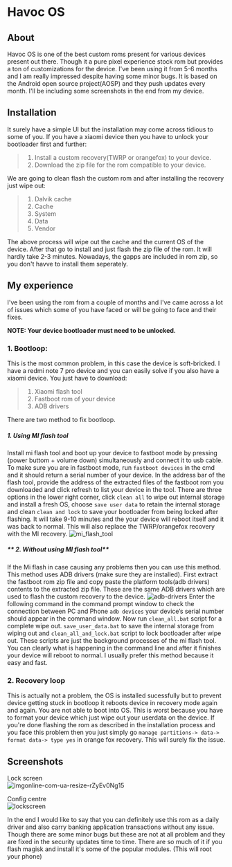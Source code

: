 # Havoc OS
## About
Havoc OS is one of the best custom roms present for various devices present out there. Though it a pure pixel experience stock rom but provides a ton of customizations for the device. I've been using it from 5-6 months and I am really impressed despite having some minor bugs. It is based on the Android open source project(AOSP) and they push updates every month.
I'll be including some screenshots in the end from my device.

## Installation
It surely have a simple UI but the installation may come across tidious to some of you. If you have a xiaomi device then you have to unlock your bootloader first and further:
>1. Install a custom recovery(TWRP or orangefox) to your device.
>2. Download the zip file for the rom compatible to your device.

We are going to clean flash the custom rom and after installing the recovery just wipe out:
>1. Dalvik cache
>2. Cache
>3. System
>4. Data
>5. Vendor

The above process will wipe out the cache and the current OS of the device.
After that go to install and just flash the zip file of the rom. It will hardly take 2-3 minutes. 
Nowadays, the gapps are included in rom zip, so you don't havve to install them seperately.

## My experience
I've been using the rom from a couple of months and I've came across a lot of issues which some of you have faced or will be going to face and their fixes.

**NOTE: Your device bootloader must need to be unlocked.**
### 1. Bootloop:
This is the most common problem, in this case the device is soft-bricked. I have a redmi note 7 pro device and you can easily solve if you also have a xiaomi device. 
You just have to download:
>1. Xiaomi flash tool
>2. Fastboot rom of your device
>3. ADB drivers


There are two method to fix bootloop.
##### **1. Using MI flash tool**
Install mi flash tool and boot up your device to fastboot mode by pressing (power buttom + volume down) simultaneously and connect it to usb cable. 
To make sure you are in fastboot mode, run `fastboot devices` in the cmd and it should return a serial number of your device.
In the address bar of the flash tool, provide the address of the extracted files of the fastboot rom you downloaded and click refresh to list your device in the tool. There are three options in the lower right corner, click `clean all` to wipe out internal storage and install a fresh OS, choose `save user data` to retain the internal storage and clean `clean and lock` to save your bootloader from being locked after flashing. It will take 9-10 minutes and the your device will reboot itself and it was back to normal. This will also replace the TWRP/orangefox recovery with the MI recovery.
![mi_flash_tool](https://user-images.githubusercontent.com/39915361/89196542-fbec5880-d5c7-11ea-9418-bc5558c061e2.png)

##### ** 2. Without using MI flash tool**
If the Mi flash in case causing any problems then you can use this method. This method uses ADB drivers (make sure they are installed). First extract the fastboot rom zip file and copy paste the platform tools(adb drivers) contents to the extracted zip file.
These are the same ADB drivers which are used to flash the custom recovery to the device.
![adb-drivers](https://user-images.githubusercontent.com/39915361/89196645-1f170800-d5c8-11ea-968d-815bbaae0ba6.jpg)
Enter the following command in the command prompt window to check the connection between PC and Phone `adb devices`
your device’s serial number should appear in the command window.
Now run `clean_all.bat` script for a complete wipe out. `save_user_data.bat` to save the internal storage from wiping out and `clean_all_and_lock.bat` script to lock bootloader after wipe out. These scripts are just the background processes of the mi flash tool. You can clearly what is happening in the command line and after it finishes your device will reboot to normal.
I usually prefer this method because it easy and fast.

### 2. Recovery loop
This is actually not a problem, the OS is installed sucessfully but to prevent device getting stuck in bootloop it reboots device in recovery mode again and again. You are not able to boot into OS.
This is worst because you have to format your device which just wipe out your userdata on the device. If you're done flashing the rom as described in the installation process and you face this problem then you just simply go `manage partitions-> data-> format data-> type yes` in orange fox recovery.
This will surely fix the issue.

## Screenshots
Lock screen
<br>
![imgonline-com-ua-resize-rZyEv0Ng15](https://user-images.githubusercontent.com/39915361/89201641-72d91f80-d5cf-11ea-883b-579e9edd1dbd.jpg)

Config centre
<br>
![lockscreen](https://user-images.githubusercontent.com/39915361/89201545-491ff880-d5cf-11ea-938b-1b4622991f61.jpg)


In the end I would like to say  that you can definitely use this rom as a daily driver and also carry banking application transactions without any issue. Though there are some minor bugs but these are not at all problem and they are fixed in the security updates time to time.
There are so much of it if you flash magisk and install it's some of the popular modules. (This will root your phone)
